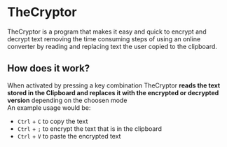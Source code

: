 # TheCryptor
TheCryptor is a program that makes it easy and quick to encrypt and decrypt text removing the time consuming steps of using an online 
converter by reading and replacing text the user copied to the clipboard.

## How does it work?
When activated by pressing a key combination TheCryptor **reads the text stored in the Clipboard and replaces it with the encrypted or 
decrypted version** depending on the choosen mode <br>
An example usage would be:
  - ```Ctrl``` + ```C``` to copy the text
  - ```Ctrl``` + ```;``` to encrypt the text that is in the clipboard
  - ```Ctrl``` + ```V``` to paste the encrypted text
